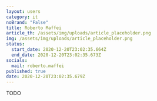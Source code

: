 ```yaml
---
layout: users
category: it
noBrand: "False"
title: Roberto Maffei
article_th: /assets/img/uploads/article_placeholder.png
img: /assets/img/uploads/article_placeholder.png
status:
  start_date: 2020-12-20T23:02:35.664Z
  end_date: 2020-12-20T23:02:35.673Z
socials:
  mail: roberto.maffei
published: true
date: 2020-12-20T23:02:35.679Z
---
```

TODO